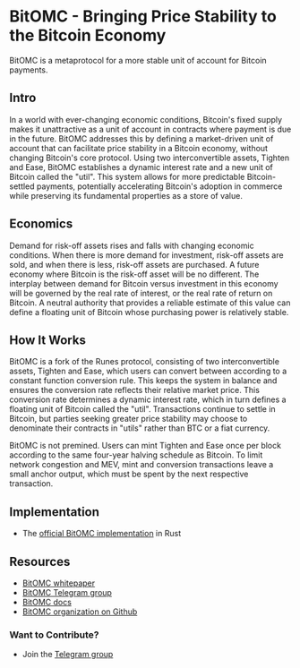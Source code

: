 # BitOMC - Bringing Price Stability to the Bitcoin Economy

BitOMC is a metaprotocol for a more stable unit of account for Bitcoin payments.

## Intro
In a world with ever-changing economic conditions, Bitcoin's fixed supply makes it unattractive as a unit of account in contracts where payment is due in the future. BitOMC addresses this by defining a market-driven unit of account that can facilitate price stability in a Bitcoin economy, without changing Bitcoin's core protocol. Using two interconvertible assets, Tighten and Ease, BitOMC establishes a dynamic interest rate and a new unit of Bitcoin called the "util". This system allows for more predictable Bitcoin-settled payments, potentially accelerating Bitcoin's adoption in commerce while preserving its fundamental properties as a store of value.

## Economics
Demand for risk-off assets rises and falls with changing economic conditions. When there is more demand for investment, risk-off assets are sold, and when there is less, risk-off assets are purchased. A future economy where Bitcoin is the risk-off asset will be no different. The interplay between demand for Bitcoin versus investment in this economy will be governed by the real rate of interest, or the real rate of return on Bitcoin. A neutral authority that provides a reliable estimate of this value can define a floating unit of Bitcoin whose purchasing power is relatively stable.

## How It Works
BitOMC is a fork of the Runes protocol, consisting of two interconvertible assets, Tighten and Ease, which users can convert between according to a constant function conversion rule. This keeps the system in balance and ensures the conversion rate reflects their relative market price. This conversion rate determines a dynamic interest rate, which in turn defines a floating unit of Bitcoin called the "util". Transactions continue to settle in Bitcoin, but parties seeking greater price stability may choose to denominate their contracts in "utils" rather than BTC or a fiat currency.

BitOMC is not premined. Users can mint Tighten and Ease once per block according to the same four-year halving schedule as Bitcoin. To limit network congestion and MEV, mint and conversion transactions leave a small anchor output, which must be spent by the next respective transaction.

## Implementation
- The [official BitOMC implementation](https://github.com/BitOMC/BitOMC) in Rust

## Resources
- [BitOMC whitepaper](bitomc.pdf)
- [BitOMC Telegram group](https://t.me/bitOMC_chat)
- [BitOMC docs](https://github.com/BitOMC/BitOMC/blob/master/docs/src/SUMMARY.md)
- [BitOMC organization on Github](https://github.com/BitOMC)

### Want to Contribute?
- Join the [Telegram group](https://t.me/bitOMC_chat)
